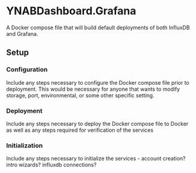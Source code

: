 # YNABDashboard.Grafana

A Docker compose file that will build default deployments of both InfluxDB and Grafana.

## Setup

### Configuration

Include any steps necessary to configure the Docker compose file prior to deployment.  This would be necessary for anyone that wants to modify storage, port, environmental, or some other specific setting.

### Deployment

Include any steps necessary to deploy the Docker compose file to Docker as well as any steps required for verification of the services

### Initialization

Include any steps necessary to initialize the services - account creation? intro wizards? influxdb connections?

